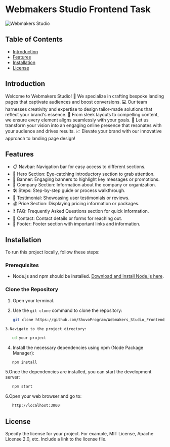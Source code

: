 # Webmakers Studio Frontend Task

![Webmakers Studio](/src/assets/websitePromo.png)

## Table of Contents

- [Introduction](#introduction)
- [Features](#features)
- [Installation](#installation)
- [License](#license)

## Introduction

Welcome to Webmakers Studio! 🚀 We specialize in crafting bespoke landing pages that captivate audiences and boost conversions. 💻 Our team harnesses creativity and expertise to design tailor-made solutions that reflect your brand's essence. 🎨 From sleek layouts to compelling content, we ensure every element aligns seamlessly with your goals. 🌟 Let us transform your vision into an engaging online presence that resonates with your audience and drives results. 📈 Elevate your brand with our innovative approach to landing page design!

## Features

- 📋 Navbar: Navigation bar for easy access to different sections.
- 🌟 Hero Section: Eye-catching introductory section to grab attention.
- 🎉 Banner: Engaging banners to highlight key messages or promotions.
- 👥 Company Section: Information about the company or organization.
- 🛠 Steps: Step-by-step guide or process walkthrough.
- 💬 Testimonial: Showcasing user testimonials or reviews.
- 💰 Price Section: Displaying pricing information or packages.
- ❓ FAQ: Frequently Asked Questions section for quick information.
- 📧 Contact: Contact details or forms for reaching out.
- 🦶 Footer: Footer section with important links and information.

## Installation

To run this project locally, follow these steps:
### Prerequisites

- Node.js and npm should be installed. [Download and install Node.js here](https://nodejs.org/).

### Clone the Repository

1. Open your terminal.

2. Use the `git clone` command to clone the repository:
   ```bash
   git clone https://github.com/ShuvoProgram/Webmakers_Studio_Frontend_Task.git
```
3.Navigate to the project directory:
```
```bash
   cd your-project
```
4. Install the necessary dependencies using npm (Node Package Manager):
```bash
   npm install
```
5.Once the dependencies are installed, you can start the development server:
```bash
   npm start
```
6.Open your web browser and go to:
```bash
   http://localhost:3000
```

## License

Specify the license for your project. For example, MIT License, Apache License 2.0, etc. Include a link to the license file.

